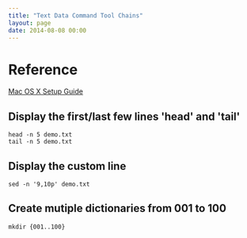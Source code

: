 ```yaml
---
title: "Text Data Command Tool Chains"
layout: page
date: 2014-08-08 00:00
---
```


# Reference #

[Mac OS X Setup Guide](http://www.sourabhbajaj.com/mac-setup)

## Display the first/last few lines 'head' and 'tail' ##

```
head -n 5 demo.txt
tail -n 5 demo.txt
```

## Display the custom line ##

```
sed -n '9,10p' demo.txt
```


## Create mutiple dictionaries from 001 to 100 ##

```
mkdir {001..100}
```
